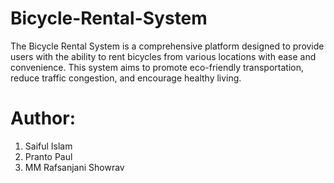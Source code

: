 # Bicycle-Rental-System
The Bicycle Rental System is a comprehensive platform designed to provide users with the ability to rent bicycles from various locations with ease and convenience. This system aims to promote eco-friendly transportation, reduce traffic congestion, and encourage healthy living.
# Author:
1. Saiful Islam
2. Pranto Paul
3. MM Rafsanjani Showrav
